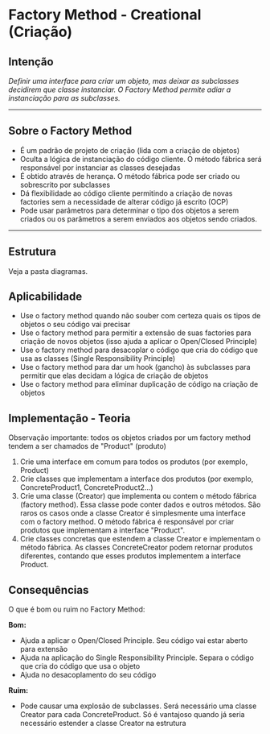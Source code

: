 # Factory Method - Creational (Criação)

## Intenção

_Definir uma interface para criar um objeto, mas deixar as subclasses decidirem que classe instanciar. O Factory Method permite adiar a instanciação para as subclasses._

---

## Sobre o Factory Method

-   É um padrão de projeto de criação (lida com a criação de objetos)
-   Oculta a lógica de instanciação do código cliente. O método fábrica será responsável por instanciar as classes desejadas
-   É obtido através de herança. O método fábrica pode ser criado ou sobrescrito por subclasses
-   Dá flexibilidade ao código cliente permitindo a criação de novas factories sem a necessidade de alterar código já escrito (OCP)
-   Pode usar parâmetros para determinar o tipo dos objetos a serem criados ou os parâmetros a serem enviados aos objetos sendo criados.

---

## Estrutura

Veja a pasta diagramas.

## Aplicabilidade

-   Use o factory method quando não souber com certeza quais os tipos de objetos o seu código vai precisar
-   Use o factory method para permitir a extensão de suas factories para criação de novos objetos (isso ajuda a aplicar o Open/Closed Principle)
-   Use o factory method para desacoplar o código que cria do código que usa as classes (Single Responsibility Principle)
-   Use o factory method para dar um hook (gancho) às subclasses para permitir que elas decidam a lógica de criação de objetos
-   Use o factory method para eliminar duplicação de código na criação de objetos

## Implementação - Teoria

Observação importante: todos os objetos criados por um factory method tendem a ser chamados de "Product" (produto)

1. Crie uma interface em comum para todos os produtos (por exemplo, Product)
2. Crie classes que implementam a interface dos produtos (por exemplo, ConcreteProduct1, ConcreteProduct2...)
3. Crie uma classe (Creator) que implementa ou contem o método fábrica (factory method). Essa classe pode conter dados e outros métodos. São raros os casos onde a classe Creator é simplesmente uma interface com o factory method. O método fábrica é responsável por criar produtos que implementam a interface "Product".
4. Crie classes concretas que estendem a classe Creator e implementam o método fábrica. As classes ConcreteCreator podem retornar produtos diferentes, contando que esses produtos implementem a interface Product.

## Consequências

O que é bom ou ruim no Factory Method:

**Bom:**

-   Ajuda a aplicar o Open/Closed Principle. Seu código vai estar aberto para extensão
-   Ajuda na aplicação do Single Responsibility Principle. Separa o código que cria do código que usa o objeto
-   Ajuda no desacoplamento do seu código

**Ruim:**

-   Pode causar uma explosão de subclasses. Será necessário uma classe Creator para cada ConcreteProduct. Só é vantajoso quando já seria necessário estender a classe Creator na estrutura
